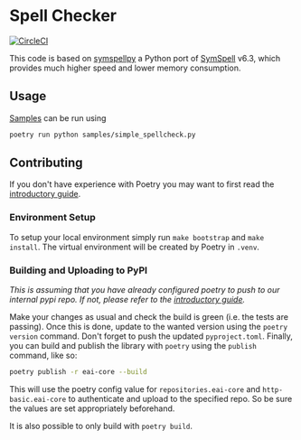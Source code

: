 # Spell Checker
[![CircleCI](https://circleci.com/gh/ElementAI/eai-spellchecker/tree/master.svg?style=svg)](https://circleci.com/gh/ElementAI/eai-spellchecker/tree/master)

This code is based on [symspellpy](https://github.com/mammothb/symspellpy) a Python port of 
[SymSpell](https://github.com/wolfgarbe/SymSpell) v6.3, which provides much higher speed and 
lower memory consumption. 


## Usage
[Samples](./samples) can be run using

```bash
poetry run python samples/simple_spellcheck.py
```

## Contributing
If you don't have experience with Poetry you may want to first read the 
[introductory guide](https://elementai.atlassian.net/wiki/spaces/PIE/pages/560726075/Poetry+User+Guide).


### Environment Setup
To setup your local environment simply run `make bootstrap` and `make install`. The virtual environment will be
created by Poetry in `.venv`.

### Building and Uploading to PyPI

<em>This is assuming that you have already configured poetry to push to our 
internal pypi repo. If not, please refer to the 
[introductory guide](https://elementai.atlassian.net/wiki/spaces/PIE/pages/560726075/Poetry+User+Guide).</em>
 
Make your changes as usual and check the build is green (i.e. the tests are passing). 
Once this is done, update to the wanted version using the `poetry version` command. Don't forget
to push the updated `pyproject.toml`. Finally, you can build and publish the library with `poetry` 
using the `publish` command, like so:

```bash
poetry publish -r eai-core --build
```

This will use the poetry config value for `repositories.eai-core` and `http-basic.eai-core` to
authenticate and upload to the specified repo. So be sure the values are set appropriately
beforehand.

It is also possible to only build with `poetry build`.


